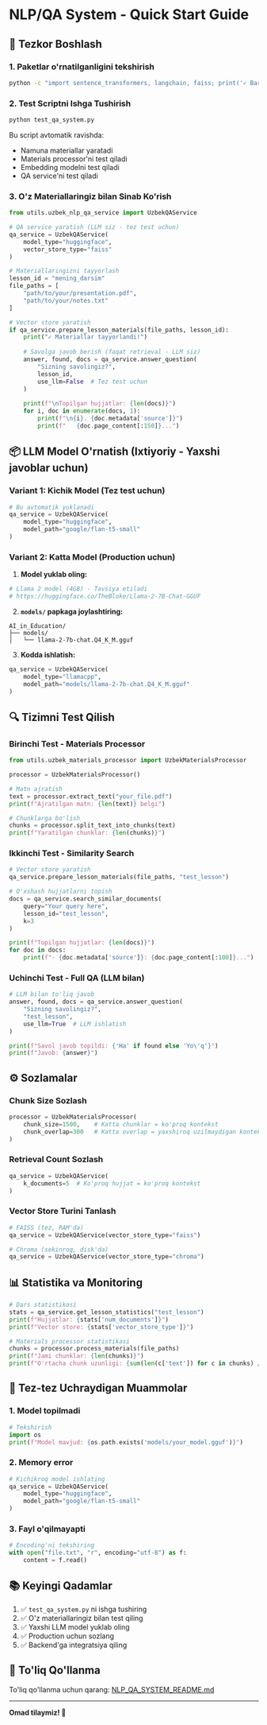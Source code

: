 # NLP/QA System - Quick Start Guide

## 🚀 Tezkor Boshlash

### 1. Paketlar o'rnatilganligini tekshirish

```bash
python -c "import sentence_transformers, langchain, faiss; print('✓ Barcha paketlar o'rnatilgan!')"
```

### 2. Test Scriptni Ishga Tushirish

```bash
python test_qa_system.py
```

Bu script avtomatik ravishda:
- Namuna materiallar yaratadi
- Materials processor'ni test qiladi  
- Embedding modelni test qiladi
- QA service'ni test qiladi

### 3. O'z Materiallaringiz bilan Sinab Ko'rish

```python
from utils.uzbek_nlp_qa_service import UzbekQAService

# QA service yaratish (LLM siz - tez test uchun)
qa_service = UzbekQAService(
    model_type="huggingface",
    vector_store_type="faiss"
)

# Materiallaringizni tayyorlash
lesson_id = "mening_darsim"
file_paths = [
    "path/to/your/presentation.pdf",
    "path/to/your/notes.txt"
]

# Vector store yaratish
if qa_service.prepare_lesson_materials(file_paths, lesson_id):
    print("✓ Materiallar tayyorlandi!")
    
    # Savolga javob berish (faqat retrieval - LLM siz)
    answer, found, docs = qa_service.answer_question(
        "Sizning savolingiz?",
        lesson_id,
        use_llm=False  # Tez test uchun
    )
    
    print(f"\nTopilgan hujjatlar: {len(docs)}")
    for i, doc in enumerate(docs, 1):
        print(f"\n{i}. {doc.metadata['source']}")
        print(f"   {doc.page_content[:150]}...")
```

## 📦 LLM Model O'rnatish (Ixtiyoriy - Yaxshi javoblar uchun)

### Variant 1: Kichik Model (Tez test uchun)

```python
# Bu avtomatik yuklanadi
qa_service = UzbekQAService(
    model_type="huggingface",
    model_path="google/flan-t5-small"
)
```

### Variant 2: Katta Model (Production uchun)

1. **Model yuklab oling:**

```bash
# Llama 2 model (4GB) - Tavsiya etiladi
# https://huggingface.co/TheBloke/Llama-2-7B-Chat-GGUF
```

2. **`models/` papkaga joylashtiring:**

```
AI_in_Education/
├── models/
│   └── llama-2-7b-chat.Q4_K_M.gguf
```

3. **Kodda ishlatish:**

```python
qa_service = UzbekQAService(
    model_type="llamacpp",
    model_path="models/llama-2-7b-chat.Q4_K_M.gguf"
)
```

## 🔍 Tizimni Test Qilish

### Birinchi Test - Materials Processor

```python
from utils.uzbek_materials_processor import UzbekMaterialsProcessor

processor = UzbekMaterialsProcessor()

# Matn ajratish
text = processor.extract_text("your_file.pdf")
print(f"Ajratilgan matn: {len(text)} belgi")

# Chunklarga bo'lish
chunks = processor.split_text_into_chunks(text)
print(f"Yaratilgan chunklar: {len(chunks)}")
```

### Ikkinchi Test - Similarity Search

```python
# Vector store yaratish
qa_service.prepare_lesson_materials(file_paths, "test_lesson")

# O'xshash hujjatlarni topish
docs = qa_service.search_similar_documents(
    query="Your query here",
    lesson_id="test_lesson",
    k=3
)

print(f"Topilgan hujjatlar: {len(docs)}")
for doc in docs:
    print(f"- {doc.metadata['source']}: {doc.page_content[:100]}...")
```

### Uchinchi Test - Full QA (LLM bilan)

```python
# LLM bilan to'liq javob
answer, found, docs = qa_service.answer_question(
    "Sizning savolingiz?",
    "test_lesson",
    use_llm=True  # LLM ishlatish
)

print(f"Savol javob topildi: {'Ha' if found else 'Yo\'q'}")
print(f"Javob: {answer}")
```

## ⚙️ Sozlamalar

### Chunk Size Sozlash

```python
processor = UzbekMaterialsProcessor(
    chunk_size=1500,    # Katta chunklar = ko'proq kontekst
    chunk_overlap=300   # Katta overlap = yaxshiroq uzilmaydigan kontekst
)
```

### Retrieval Count Sozlash

```python
qa_service = UzbekQAService(
    k_documents=5  # Ko'proq hujjat = ko'proq kontekst
)
```

### Vector Store Turini Tanlash

```python
# FAISS (tez, RAM'da)
qa_service = UzbekQAService(vector_store_type="faiss")

# Chroma (sekinroq, disk'da)
qa_service = UzbekQAService(vector_store_type="chroma")
```

## 📊 Statistika va Monitoring

```python
# Dars statistikasi
stats = qa_service.get_lesson_statistics("test_lesson")
print(f"Hujjatlar: {stats['num_documents']}")
print(f"Vector store: {stats['vector_store_type']}")

# Materials processor statistikasi
chunks = processor.process_materials(file_paths)
print(f"Jami chunklar: {len(chunks)}")
print(f"O'rtacha chunk uzunligi: {sum(len(c['text']) for c in chunks) / len(chunks):.0f}")
```

## 🐛 Tez-tez Uchraydigan Muammolar

### 1. Model topilmadi

```python
# Tekshirish
import os
print(f"Model mavjud: {os.path.exists('models/your_model.gguf')}")
```

### 2. Memory error

```python
# Kichikroq model ishlating
qa_service = UzbekQAService(
    model_type="huggingface",
    model_path="google/flan-t5-small"
)
```

### 3. Fayl o'qilmayapti

```python
# Encoding'ni tekshiring
with open("file.txt", "r", encoding="utf-8") as f:
    content = f.read()
```

## 📚 Keyingi Qadamlar

1. ✅ `test_qa_system.py` ni ishga tushiring
2. ✅ O'z materiallaringiz bilan test qiling
3. ✅ Yaxshi LLM model yuklab oling
4. ✅ Production uchun sozlang
5. ✅ Backend'ga integratsiya qiling

## 📖 To'liq Qo'llanma

To'liq qo'llanma uchun qarang: [NLP_QA_SYSTEM_README.md](docs/NLP_QA_SYSTEM_README.md)

---

**Omad tilaymiz! 🎉**
